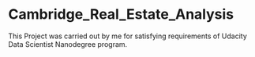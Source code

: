 # Cambridge_Real_Estate_Analysis
This Project was carried out by me for satisfying requirements of Udacity Data Scientist Nanodegree program.
